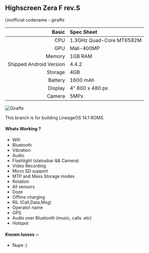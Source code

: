 ## Highscreen Zera F rev.S
Unofficial codename - giraffe

Basic   | Spec Sheet
-------:|:-------------------------
CPU     | 1.3GHz Quad-Core MT6582M
GPU     | Mali-400MP
Memory  | 1GB RAM
Shipped Android Version | 4.4.2
Storage | 4GB
Battery | 1600 mAh
Display | 4" 800 x 480 px
Camera  | 5MPx

![Giraffe](http://shop.highscreen.ru/thumb/512x512xin/upload/iblock/745/74501780c3b55a5d0bb61be96063df97.jpg "Highscreen Zera F rev.S")

This branch is for building LineageOS 14.1 ROMS.

#### Whats Working ?
 * Wifi
 * Bluetooth
 * Vibration
 * Audio
 * Flashlight (statusbar && Camera)
 * Video Recording
 * Micro SD support
 * MTP and Mass Storage modes
 * Rotation
 * All sensors
 * Doze
 * Offline charging
 * RIL (Call,Data,Msg)
 * Operator name
 * GPS
 * Audio over Bluetooth (music, calls .etc)
 * Hotspot

#### Known Iusses :- 
 * Nupe :)
 
